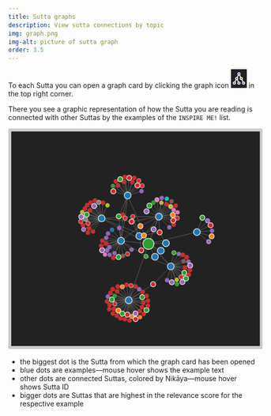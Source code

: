 ```yaml
---
title: Sutta graphs
description: View sutta connections by topic
img: graph.png
img-alt: picture of sutta graph
order: 3.5
---
```


To each Sutta you can open a graph card by clicking the graph icon <img src="img/graphicon.png" alt="graph icon"> in the top right corner.

There you see a graphic representation of how the Sutta you are reading is connected with other Suttas by the examples of the `INSPIRE ME!` list.

<img src="img/mn44-en.png" alt="graph of MN 44" style="padding: 0.4em; border-radius: 0.2em; background: #cccccc;">

- the biggest dot is the Sutta from which the graph card has been opened
- blue dots are examples—mouse hover shows the example text
- other dots are connected Suttas, colored by Nikāya—mouse hover shows Sutta ID
- bigger dots are Suttas that are highest in the relevance score for the respective example

